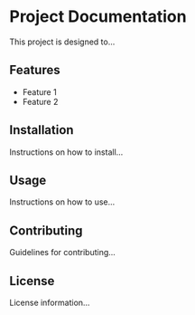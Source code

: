 # Project Documentation

This project is designed to...

## Features
- Feature 1
- Feature 2

## Installation
Instructions on how to install...

## Usage
Instructions on how to use...

## Contributing
Guidelines for contributing...

## License
License information...

